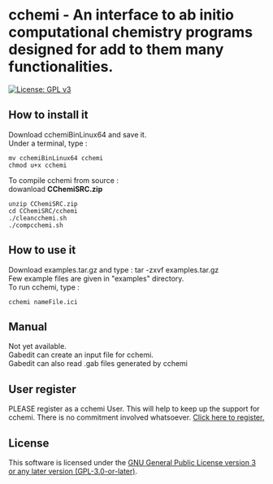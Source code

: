 cchemi - An interface to ab initio computational chemistry programs designed for add to them many functionalities.
=============================================================================

[![License: GPL v3](https://img.shields.io/badge/License-GPLv3-blue.svg)](https://www.gnu.org/licenses/gpl-3.0)

## How to install it 

Download  cchemiBinLinux64 and  save it.\
Under a terminal, type :
```console
mv cchemiBinLinux64 cchemi
chmod u+x cchemi
```
To compile cchemi from source :\
dowanload **CChemiSRC.zip**
```console
unzip CChemiSRC.zip
cd CChemiSRC/cchemi
./cleancchemi.sh
./compcchemi.sh
```


## How to use it

Download examples.tar.gz and type : tar -zxvf examples.tar.gz\
Few example files  are given in "examples" directory.\
To run cchemi, type :
```console
cchemi nameFile.ici
```

## Manual

Not yet available.\
Gabedit can create an input file for cchemi.\
Gabedit can also read .gab files generated by cchemi

## User register

PLEASE register as a cchemi User. This will help to keep up the support for cchemi. There is no commitment involved whatsoever.  [Click here to register.](https://docs.google.com/forms/d/e/1FAIpQLSf1IKbAlbHrQV13QjJnOxtwz_6-rU9jcF7Od4Zf2zIJSjyrEw/viewform)

 ## License

This software is licensed under the [GNU General Public License version 3 or any later version (GPL-3.0-or-later)](https://www.gnu.org/licenses/gpl.txt).
